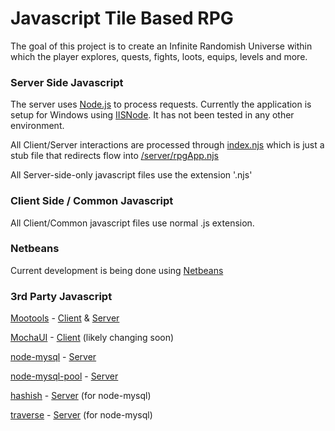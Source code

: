 Javascript Tile Based RPG
=========================

The goal of this project is to create an Infinite Randomish Universe within which the player explores, quests, fights, loots, equips, levels and more.

### Server Side Javascript


The server uses [Node.js](http://www.nodejs.org) to process requests.
Currently the application is setup for Windows using [IISNode](https://github.com/tjanczuk/iisnode).
It has not been tested in any other environment.

All Client/Server interactions are processed through [index.njs](https://github.com/Probed/RPG/blob/master/index.njs) which is just a stub file that redirects flow into [/server/rpgApp.njs](https://github.com/Probed/RPG/blob/master/server/rpgApp.njs)

All Server-side-only javascript files use the extension '.njs'


### Client Side / Common Javascript

All Client/Common javascript files use normal .js extension.


### Netbeans


Current development is being done using [Netbeans](http://www.netbeans.org/)

### 3rd Party Javascript

[Mootools](http://www.mootools.com) - [Client](https://github.com/Probed/RPG/tree/master/client/mootools) & [Server](https://github.com/Probed/RPG/blob/master/server/mootools-core-1.4.2-server.njs)

[MochaUI](http://mochaui.org/) - [Client](https://github.com/Probed/RPG/tree/master/client/mochaui) (likely changing soon)

[node-mysql](https://github.com/felixge/node-mysql) - [Server](https://github.com/Probed/RPG/tree/master/node_modules)

[node-mysql-pool](https://github.com/Kijewski/node-mysql-pool) - [Server](https://github.com/Probed/RPG/tree/master/node_modules)

[hashish](http://github.com/substack/node-hashish) - [Server](https://github.com/Probed/RPG/tree/master/node_modules) (for node-mysql)

[traverse](http://github.com/substack/js-traverse) - [Server](https://github.com/Probed/RPG/tree/master/node_modules) (for node-mysql)
